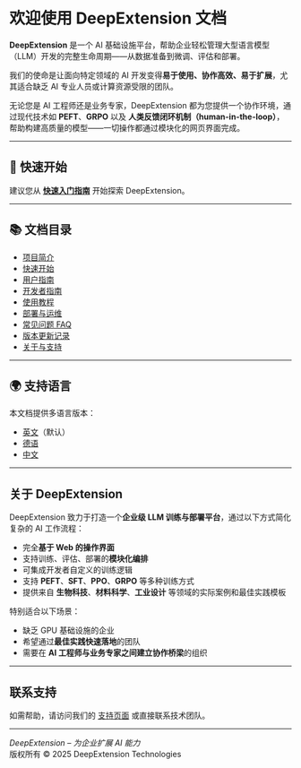 # 欢迎使用 DeepExtension 文档

**DeepExtension** 是一个 AI 基础设施平台，帮助企业轻松管理大型语言模型（LLM）开发的完整生命周期——从数据准备到微调、评估和部署。

我们的使命是让面向特定领域的 AI 开发变得**易于使用、协作高效、易于扩展**，尤其适合缺乏 AI 专业人员或计算资源受限的团队。

无论您是 AI 工程师还是业务专家，DeepExtension 都为您提供一个协作环境，通过现代技术如 **PEFT**、**GRPO** 以及 **人类反馈闭环机制（human-in-the-loop）**，帮助构建高质量的模型——一切操作都通过模块化的网页界面完成。

---

## 🚀 快速开始

建议您从 **[快速入门指南](getting-started/quick-start.md)** 开始探索 DeepExtension。

---

## 📚 文档目录

- [项目简介](intro/overview.md)
- [快速开始](getting-started/quick-start.md)
- [用户指南](user-guide/ui-overview.md)
- [开发者指南](developer/api-overview.md)
- [使用教程](tutorials/e2e.md)
- [部署与运维](ops/system-reqs.md)
- [常见问题 FAQ](faq.md)
- [版本更新记录](changelog.md)
- [关于与支持](about/team.md)

---

## 🌍 支持语言

本文档提供多语言版本：

- [英文](#)（默认）
- [德语](de/index.md)
- [中文](zh/index.md)

---

## 关于 DeepExtension

DeepExtension 致力于打造一个**企业级 LLM 训练与部署平台**，通过以下方式简化复杂的 AI 工作流程：

- 完全**基于 Web 的操作界面**
- 支持训练、评估、部署的**模块化编排**
- 可集成开发者自定义的训练逻辑
- 支持 **PEFT**、**SFT**、**PPO**、**GRPO** 等多种训练方式
- 提供来自 **生物科技**、**材料科学**、**工业设计** 等领域的实际案例和最佳实践模板

特别适合以下场景：

- 缺乏 GPU 基础设施的企业
- 希望通过**最佳实践快速落地**的团队
- 需要在 **AI 工程师与业务专家之间建立协作桥梁**的组织

---

## 联系支持

如需帮助，请访问我们的 [支持页面](about/support.md) 或直接联系技术团队。

---

*DeepExtension – 为企业扩展 AI 能力*  
版权所有 © 2025 DeepExtension Technologies
